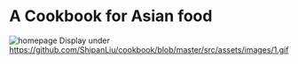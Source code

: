 # A Cookbook for Asian food

![homepage](./src/assets/images/1.gif)
Display under  https://github.com/ShipanLiu/cookbook/blob/master/src/assets/images/1.gif
